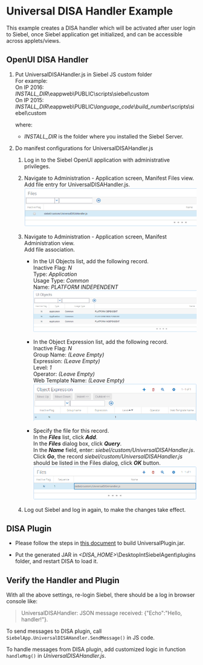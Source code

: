 # Universal DISA Handler Example

This example creates a DISA handler which will be activated after user login to Siebel, once Siebel application get initialized, and can be accessible across applets/views.

## OpenUI DISA Handler

1.  Put UniversalDISAHandler.js in Siebel JS custom folder  
    For example:  
    On IP 2016:  
    *INSTALL_DIR*\eappweb\PUBLIC\scripts\siebel\custom  
    On IP 2015:  
    *INSTALL_DIR*\eappweb\PUBLIC\\*language_code*\\*build_number*\scripts\siebel\custom

    where:  
    *   *INSTALL_DIR* is the folder where you installed the Siebel Server.

2.  Do manifest configurations for UniversalDISAHandler.js 
    1.	Log in to the Siebel OpenUI application with administrative privileges.

    2.	Navigate to Administration - Application screen, Manifest Files view.  
    Add file entry for UniversalDISAHandler.js.  
    ![Manifest Files View](./2.1.png "Manifest Files View")

    3.	Navigate to Administration - Application screen, Manifest Administration view.  
        Add file association.
        *   In the UI Objects list, add the following record.  
            Inactive Flag: *N*  
            Type: *Application*  
            Usage Type: *Common*  
            Name: *PLATFORM INDEPENDENT*  
            ![UI Object List Applet](./3.1.1.png "UI Object List Applet")
        
        *   In the Object Expression list, add the following record.  
            Inactive Flag: *N*  
            Group Name: *(Leave Empty)*  
            Expression: *(Leave Empty)*  
            Level: *1*  
            Operator: *(Leave Empty)*  
            Web Template Name: *(Leave Empty)*  
            ![UI Object Expression List Applet](./3.1.2.png "UI Object Expression List Applet")
        
        *   Specify the file for this record.  
            In the **_Files_** list, click **_Add_**.  
            In the **_Files_** dialog box, click **_Query_**.  
            In the **_Name_** field, enter: *siebel/custom/UniversalDISAHandler.js*.  
            Click **_Go_**, the record *siebel/custom/UniversalDISAHandler.js* should be listed in the Files dialog, click **_OK_** button.  
            ![UI Object Expression Files List Applet](./3.1.3.png "UI Object Expression Files List Applet")

    4.	Log out Siebel and log in again, to make the changes take effect.

## DISA Plugin

*   Please follow the steps in [this document](https://github.com/OracleSiebel/ConfiguringSiebel/tree/master/ExampleCode/DISA/GetSystemInfo/java) to build UniversalPlugin.jar.

*   Put the generated JAR in *<DISA_HOME>*\DesktopIntSiebelAgent\plugins folder, and restart DISA to load it.

## Verify the Handler and Plugin

With all the above settings, re-login Siebel, there should be a log in browser console like:
> UniversalDISAHandler: JSON message received: {"Echo":"Hello, handler!"}.

To send messages to DISA plugin, call `SiebelApp.UniversalDISAHandler.SendMessage()` in JS code.

To handle messages from DISA plugin, add customized logic in function `handleMsg()` in *UniversalDISAHandler.js*.